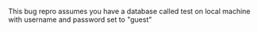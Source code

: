 This bug repro assumes you have a database called test on local machine with username and password set to "guest"
